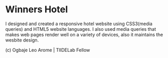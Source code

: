 # Winners Hotel
I designed and created a responsive hotel website using CSS3(media queries) and HTML5 website languages.
I also used media queries that makes web pages render well on a variety of devices, also it maintains the wesbite design.

(c) Ogbaje Leo Arome | TIIDELab Fellow
